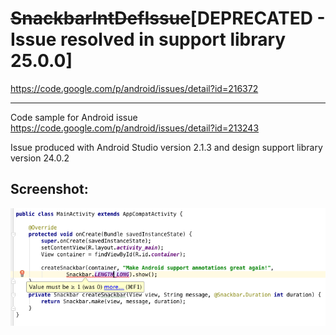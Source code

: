 # ~~SnackbarIntDefIssue~~[DEPRECATED - Issue resolved in support library 25.0.0]
https://code.google.com/p/android/issues/detail?id=216372

---

Code sample for Android issue https://code.google.com/p/android/issues/detail?id=213243

Issue produced with Android Studio version 2.1.3 and design support library version 24.0.2

## Screenshot:
![Android Studio Screenshot](https://raw.githubusercontent.com/tkirshboim/SnackbarIntDefIssue/master/screenshot.png)
